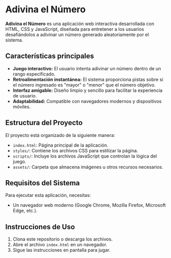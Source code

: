 # Adivina el Número

**Adivina el Número** es una aplicación web interactiva desarrollada con HTML, CSS y JavaScript, diseñada para entretener a los usuarios desafiándolos a adivinar un número generado aleatoriamente por el sistema.

## Características principales

- **Juego interactivo:** El usuario intenta adivinar un número dentro de un rango especificado.
- **Retroalimentación instantánea:** El sistema proporciona pistas sobre si el número ingresado es "mayor" o "menor" que el número objetivo.
- **Interfaz amigable:** Diseño limpio y sencillo para facilitar la experiencia de usuario.
- **Adaptabilidad:** Compatible con navegadores modernos y dispositivos móviles.

## Estructura del Proyecto

El proyecto está organizado de la siguiente manera:

- `index.html`: Página principal de la aplicación.
- `styles/`: Contiene los archivos CSS para estilizar la página.
- `scripts/`: Incluye los archivos JavaScript que controlan la lógica del juego.
- `assets/`: Carpeta que almacena imágenes u otros recursos necesarios.

## Requisitos del Sistema

Para ejecutar esta aplicación, necesitas:

- Un navegador web moderno (Google Chrome, Mozilla Firefox, Microsoft Edge, etc.).

## Instrucciones de Uso

1. Clona este repositorio o descarga los archivos.
2. Abre el archivo `index.html` en un navegador.
3. Sigue las instrucciones en pantalla para jugar.
